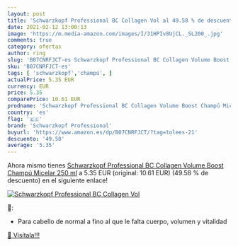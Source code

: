 ```yaml
---
layout: post
title: 'Schwarzkopf Professional BC Collagen Vol al 49.58 % de descuento'
date: 2021-02-12 13:00:13
image: 'https://m.media-amazon.com/images/I/31HPIv8UjCL._SL200_.jpg'
comments: true
category: ofertas
author: ring
slug: 'B07CNRFJCT-es Schwarzkopf Professional BC Collagen Volume Boost Champú...'
sku: 'B07CNRFJCT-es'
tags: [ 'schwarzkopf','champú', ]
actualPrice: 5.35 EUR
currency: EUR
price: 5.35
comparePrice: 10.61 EUR
prodname: 'Schwarzkopf Professional BC Collagen Volume Boost Champú Micelar 250 ml'
country: 'es'
flag: '🇪🇸'
brand: 'Schwarzkopf Professional'
buyurl: 'https://www.amazon.es/dp/B07CNRFJCT/?tag=tolees-21'
descuento: '49.58'
average: '5.35'
---
```


Ahora mismo tienes [Schwarzkopf Professional BC Collagen Volume Boost Champú Micelar 250 ml](https://www.amazon.es/dp/B07CNRFJCT/?tag=tolees-21) a 5.35 EUR (original: 10.61 EUR) (49.58 %  de descuento) en el siguiente enlace!

[![Schwarzkopf Professional BC Collagen Vol](https://m.media-amazon.com/images/I/31HPIv8UjCL._SL200_.jpg)](https://www.amazon.es/dp/B07CNRFJCT/?tag=tolees-21)

🔎:

- Para cabello de normal a fino al que le falta cuerpo, volumen y vitalidad

[🛒 Visítala!!!](https://www.amazon.es/dp/B07CNRFJCT/?tag=tolees-21)
